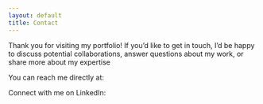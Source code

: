 ```yaml
---
layout: default
title: Contact
---
```

Thank you for visiting my portfolio! If you’d like to get in touch, I’d be happy to discuss potential collaborations, answer questions about my work, or share more about my expertise

You can reach me directly at:

Connect with me on LinkedIn: 
